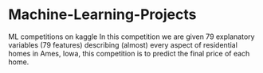 # Machine-Learning-Projects
ML competitions on kaggle
In this competition we are given 79 explanatory variables (79 features) describing (almost) every aspect of residential homes in Ames, Iowa, this competition is to predict the final price of each home.

